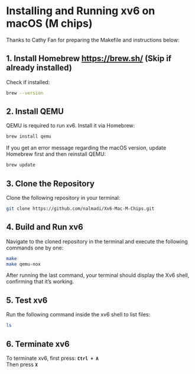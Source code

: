 # Installing and Running xv6 on macOS (M chips)
Thanks to Cathy Fan for preparing the Makefile and instructions below:

## 1. Install Homebrew https://brew.sh/ (Skip if already installed)  

Check if installed:
```sh
brew --version
```

## 2. Install QEMU
QEMU is required to run xv6. Install it via Homebrew:
```sh
brew install qemu
```

If you get an error message regarding the macOS version, update Homebrew first and then reinstall QEMU:
```sh
brew update
```

## 3. Clone the Repository
Clone the following repository in your terminal:
```sh
git clone https://github.com/nalmadi/Xv6-Mac-M-Chips.git
```

## 4. Build and Run xv6
Navigate to the cloned repository in the terminal and execute the following commands one by one:
```sh
make
make qemu-nox
```

After running the last command, your terminal should display the Xv6 shell, confirming that it’s working.

## 5. Test xv6
Run the following command inside the xv6 shell to list files:
```sh
ls
```

## 6. Terminate xv6
To terminate xv6, first press:
**`Ctrl + A`**  
Then press **`X`**
